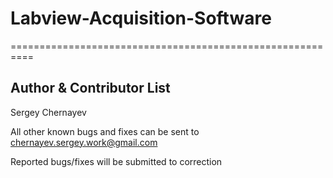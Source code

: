 # Labview-Acquisition-Software
==========================================================

Author & Contributor List 
-------------
Sergey Chernayev

All other known bugs and fixes can be sent to chernayev.sergey.work@gmail.com

Reported bugs/fixes will be submitted to correction

